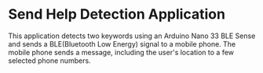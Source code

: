 # Send Help Detection Application
 This application detects two keywords using an Arduino Nano 33 BLE Sense  and sends a BLE(Bluetooth Low Energy) signal to a mobile phone. The mobile phone sends a message, including the user's location to a few selected phone numbers.
